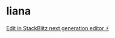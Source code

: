 # liana

[Edit in StackBlitz next generation editor ⚡️](https://stackblitz.com/~/github.com/mstip/liana)
